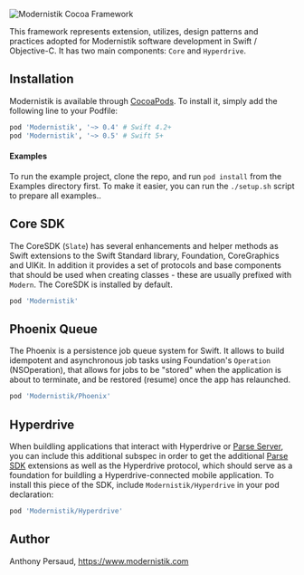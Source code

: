 ![Modernistik Cocoa Framework](https://raw.githubusercontent.com/modernistik/cocoa/master/modernistik.png)

This framework represents extension, utilizes, design patterns and practices adopted for Modernistik software development in Swift / Objective-C. It has two main components: `Core` and `Hyperdrive`.

## Installation

Modernistik is available through [CocoaPods](http://cocoapods.org). To install
it, simply add the following line to your Podfile:

```ruby
pod 'Modernistik', '~> 0.4' # Swift 4.2+
pod 'Modernistik', '~> 0.5' # Swift 5+
```

#### Examples
To run the example project, clone the repo, and run `pod install` from the Examples directory first. To make it easier, you can run the `./setup.sh` script to prepare all examples..

## Core SDK
The CoreSDK (`Slate`) has several enhancements and helper methods as Swift extensions to the Swift Standard library, Foundation, CoreGraphics and UIKit. In addition it provides a set of protocols and base components that should be used when creating classes - these are usually prefixed with `Modern`. The CoreSDK is installed by default.

```ruby
pod 'Modernistik'
```

## Phoenix Queue
The Phoenix is a persistence job queue system for Swift. It allows to build idempotent and asynchronous job tasks using Foundation's `Operation` (NSOperation), that allows for jobs to be "stored" when the application is about to terminate, and be restored (resume) once the app has relaunched.

```ruby
pod 'Modernistik/Phoenix'
```

## Hyperdrive
When buildling applications that interact with Hyperdrive or [Parse Server](https://parseplatform.org/), you can include this additional subspec in order to get the additional [Parse SDK](https://github.com/parse-community/Parse-SDK-iOS-OSX) extensions as well as the Hyperdrive protocol, which should serve as a foundation for buildling a Hyperdrive-connected mobile application. To install this piece of the SDK, include `Modernistik/Hyperdrive` in your pod declaration:

```ruby
pod 'Modernistik/Hyperdrive'
```

## Author

Anthony Persaud, <https://www.modernistik.com>
